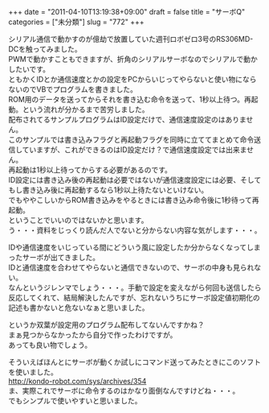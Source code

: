 +++
date = "2011-04-10T13:19:38+09:00"
draft = false
title = "サーボQ"
categories = ["未分類"]
slug = "772"
+++

<p>シリアル通信で動かすのが億劫で放置していた週刊ロボゼロ3号のRS306MD-DCを触ってみました。<br />PWMで動かすこともできますが、折角のシリアルサーボなのでシリアルで動かしたいです。<br />ともかくIDとか通信速度とかの設定をPCからいじってやらないと使い物にならないのでVBでプログラムを書きました。<br />ROM用のデータを送ってからそれを書き込む命令を送って、1秒以上待つ。再起動。という流れが分かるまで苦労しました。<br />配布されてるサンプルプログラムはID設定だけで、通信速度設定のはありません。<br />このサンプルでは書き込みフラグと再起動フラグを同時に立ててまとめて命令送信していますが、これができるのはID設定だけ？で通信速度設定では出来ません。<br />再起動は1秒以上待ってからする必要があるのです。<br />ID設定には書き込み後の再起動は必要ではないが通信速度設定には必要、そしてもし書き込み後に再起動するなら1秒以上待たないといけない。<br />でもややこしいからROM書き込みをやるときには書き込み命令後に1秒待って再起動。<br />ということでいいのではないかと思います。<br />う・・・資料をじっくり読んだ人でないと分からない内容な気がします・・・。</p>

<p>IDや通信速度をいじっている間にどういう風に設定したか分からなくなってしまったサーボが出てきました。<br />IDと通信速度を合わせてやらないと通信できないので、サーボの中身も見られない。<br />なんというジレンマでしょう・・・。手動で設定を変えながら何回も送信したら反応してくれて、結局解決したんですが、忘れないうちにサーボ設定値初期化の記述も書かないと危ないなぁと思いました。</p>

<p>というか双葉が設定用のプログラム配布してないんですかね？<br />まぁ見つからなかったから自分で作ったわけですが。<br />あっても良い物でしょう。</p>

<p>そういえばほんとにサーボが動くか試しにコマンド送ってみたときにこのソフトを使いました。<br /><a href="http://kondo-robot.com/sys/archives/354">http://kondo-robot.com/sys/archives/354</a> <br />ま、実際これでサーボに命令するのはかなり面倒なんですけどね・・・。<br />でもシンプルで使いやすいと思いました。</p>

